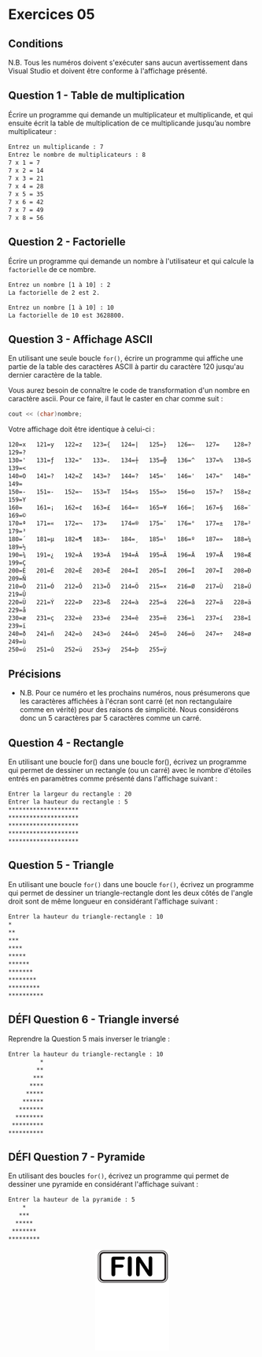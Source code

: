 # Exercices 05

## Conditions

N.B. Tous les numéros doivent s'exécuter sans aucun avertissement dans Visual Studio et doivent être conforme à l'affichage présenté.

## Question 1 - Table de multiplication

Écrire un programme qui demande un multiplicateur et multiplicande, et qui ensuite écrit la table de multiplication de ce multiplicande jusqu’au nombre multiplicateur :

```plaintext
Entrez un multiplicande : 7
Entrez le nombre de multiplicateurs : 8
7 x 1 = 7
7 x 2 = 14
7 x 3 = 21
7 x 4 = 28
7 x 5 = 35
7 x 6 = 42
7 x 7 = 49
7 x 8 = 56
```

## Question 2 - Factorielle

Écrire un programme qui demande un nombre à l'utilisateur et qui calcule la `factorielle` de ce nombre.

```plaintext
Entrez un nombre [1 à 10] : 2
La factorielle de 2 est 2.
```

```plaintext
Entrez un nombre [1 à 10] : 10
La factorielle de 10 est 3628800.
```

## Question 3 - Affichage ASCII

En utilisant une seule boucle `for()`, écrire un programme qui affiche une partie de la table des caractères ASCII à partir du caractère 120 jusqu'au dernier caractère de la table.

Vous aurez besoin de connaître le code de transformation d'un nombre en caractère ascii. Pour ce faire, il faut le caster en char comme suit :

```cpp
cout << (char)nombre;
```

Votre affichage doit être identique à celui-ci :

```plaintext
120=x   121=y   122=z   123={   124=|   125=}   126=~   127=    128=?   129=?
130='   131=ƒ   132="   133=.   134=┼   135=╬   136=^   137=%   138=S   139=<
140=O   141=?   142=Z   143=?   144=?   145='   146='   147="   148="   149=
150=-   151=-   152=~   153=T   154=s   155=>   156=o   157=?   158=z   159=Y
160=    161=¡   162=¢   163=£   164=¤   165=¥   166=¦   167=§   168=¨   169=©
170=ª   171=«   172=¬   173=­    174=®   175=¯   176=°   177=±   178=²   179=³
180=´   181=µ   182=¶   183=·   184=¸   185=¹   186=º   187=»   188=¼   189=½
190=¾   191=¿   192=À   193=Á   194=Â   195=Ã   196=Ä   197=Å   198=Æ   199=Ç
200=È   201=É   202=Ê   203=Ë   204=Ì   205=Í   206=Î   207=Ï   208=Ð   209=Ñ
210=Ò   211=Ó   212=Ô   213=Õ   214=Ö   215=×   216=Ø   217=Ù   218=Ú   219=Û
220=Ü   221=Ý   222=Þ   223=ß   224=à   225=á   226=â   227=ã   228=ä   229=å
230=æ   231=ç   232=è   233=é   234=ê   235=ë   236=ì   237=í   238=î   239=ï
240=ð   241=ñ   242=ò   243=ó   244=ô   245=õ   246=ö   247=÷   248=ø   249=ù
250=ú   251=û   252=ü   253=ý   254=þ   255=ÿ
```

## Précisions

- N.B. Pour ce numéro et les prochains numéros, nous présumerons que les caractères affichées à l'écran sont carré (et non rectangulaire comme en vérité) pour des raisons de simplicité. Nous considérons donc un 5 caractères par 5 caractères comme un carré.

## Question 4 - Rectangle

En utilisant une boucle for() dans une boucle for(), écrivez un programme qui permet de dessiner un rectangle (ou un carré) avec le nombre d'étoiles entrés en paramètres comme présenté dans l'affichage suivant :

```plaintext
Entrer la largeur du rectangle : 20
Entrer la hauteur du rectangle : 5
********************
********************
********************
********************
********************
```

## Question 5 - Triangle

En utilisant une boucle `for()` dans une boucle `for()`, écrivez un programme qui permet de dessiner un triangle-rectangle dont les deux côtés de l'angle droit sont de même longueur en considérant l'affichage suivant :

```plaintext
Entrer la hauteur du triangle-rectangle : 10
*
**
***
****
*****
******
*******
********
*********
**********
```

## DÉFI Question 6 - Triangle inversé

Reprendre la Question 5 mais inverser le triangle :

```plaintext
Entrer la hauteur du triangle-rectangle : 10
         *
        **
       ***
      ****
     *****
    ******
   *******
  ********
 *********
**********
```

## DÉFI Question 7 - Pyramide

En utilisant des boucles `for()`, écrivez un programme qui permet de dessiner une pyramide en considérant l'affichage suivant :

```plaintext
Entrer la hauteur de la pyramide : 5
    *
   ***
  *****
 *******
*********
```

<p align="Center"><img src="./images/end.png" alt="drawing" width="150"/></p>
